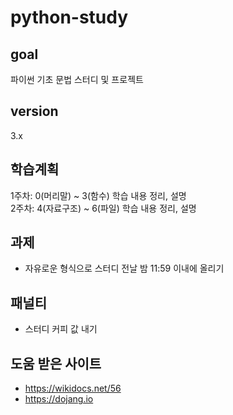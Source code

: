# python-study

## goal 
파이썬 기초 문법 스터디 및 프로젝트

## version
3.x

## 학습계획
1주차: 0(머리말) ~ 3(함수) 학습 내용 정리, 설명<br/>
2주차: 4(자료구조) ~ 6(파일) 학습 내용 정리, 설명

## 과제
- 자유로운 형식으로 스터디 전날 밤 11:59 이내에 올리기

## 패널티
- 스터디 커피 값 내기

## 도움 받은 사이트
- https://wikidocs.net/56
- https://dojang.io

